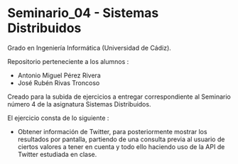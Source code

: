 # Seminario_04 - Sistemas Distribuidos

Grado en Ingeniería Informática (Universidad de Cádiz).

Repositorio perteneciente a los alumnos :

- Antonio Miguel Pérez Rivera
- José Rubén Rivas Troncoso
 

Creado para la subida de ejercicios a entregar correspondiente al Seminario número 4 de la asignatura Sistemas Distribuidos.

El ejercicio consta de lo siguiente :

- Obtener información de Twitter, para posteriormente mostrar los resultados por pantalla, partiendo de una consulta previa al usuario de ciertos valores a tener en cuenta y todo ello haciendo uso de la API de Twitter estudiada en clase.
